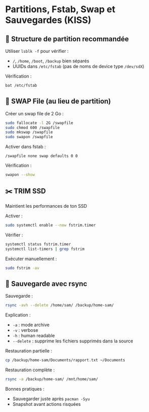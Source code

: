# Partitions, Fstab, Swap et Sauvegardes (KISS)

## 📁 Structure de partition recommandée
Utiliser `lsblk -f` pour vérifier :
- `/`, `/home`, `/boot`, `/backup` bien séparés
- UUIDs dans `/etc/fstab` (pas de noms de device type `/dev/sdX`)

Vérification :
```bash
bat /etc/fstab
```

## 🔁 SWAP File (au lieu de partition)
Créer un swap file de 2 Go :
```bash
sudo fallocate -l 2G /swapfile
sudo chmod 600 /swapfile
sudo mkswap /swapfile
sudo swapon /swapfile
```

Activer dans fstab :
```fstab
/swapfile none swap defaults 0 0
```

Vérification :
```bash
swapon --show
```

## ✂️ TRIM SSD
Maintient les performances de ton SSD

Activer :
```bash
sudo systemctl enable --now fstrim.timer
```

Vérifier :
```bash
systemctl status fstrim.timer
systemctl list-timers | grep fstrim
```

Exécuter manuellement :
```bash
sudo fstrim -av
```

## 💾 Sauvegarde avec rsync

Sauvegarde :
```bash
rsync -avh --delete /home/sam/ /backup/home-sam/
```

Explication :
- `-a` : mode archive
- `-v` : verbose
- `-h` : human readable
- `--delete` : supprime les fichiers supprimés dans la source

Restauration partielle :
```bash
cp /backup/home-sam/Documents/rapport.txt ~/Documents
```

Restauration complète :
```bash
rsync -a /backup/home-sam/ /mnt/home/sam/
```

Bonnes pratiques :
- Sauvegarder juste après `pacman -Syu`
- Snapshot avant actions risquées

